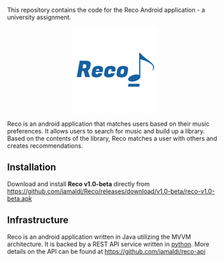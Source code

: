 This repository contains the code for the Reco Android application - a university assignment. 

<p align="center"><img src="https://github.com/iamaldi/Reco/blob/master/app/src/main/res/drawable/reco_logo.png" /></p>

Reco is an android application that matches users based on their music preferences.
It allows users to search for music and build up a library.
Based on the contents of the library, Reco matches a user with others and creates recommendations.

## Installation
Download and install **Reco v1.0-beta** directly from https://github.com/iamaldi/Reco/releases/download/v1.0-beta/reco-v1.0-beta.apk

## Infrastructure
Reco is an android application written in Java utilizing the MVVM architecture.
It is backed by a REST API service written in [python](https://fastapi.tiangolo.com/).
More details on the API can be found at https://github.com/iamaldi/reco-api
